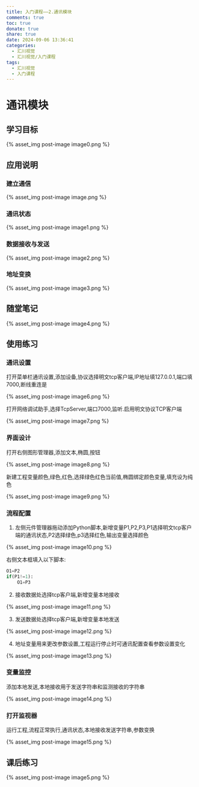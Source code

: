```yaml
---
title: 入门课程——2.通讯模块
comments: true
toc: true
donate: true
share: true
date: 2024-09-06 13:36:41
categories: 
  - 汇川视觉
  - 汇川视觉/入门课程
tags:
  - 汇川视觉
  - 入门课程
---
```


# 通讯模块

## 学习目标

{% asset_img post-image image0.png %}

## 应用说明

### 建立通信

{% asset_img post-image image.png %}

### 通讯状态

{% asset_img post-image image1.png %}

### 数据接收与发送

{% asset_img post-image image2.png %}

### 地址变换

{% asset_img post-image image3.png %}

## 随堂笔记

{% asset_img post-image image4.png %}

## 使用练习

### 通讯设置

打开菜单栏通讯设置,添加设备,协议选择明文tcp客户端,IP地址填127.0.0.1,端口填7000,断线重连是

{% asset_img post-image image6.png %}

打开网络调试助手,选择TcpServer,端口7000,监听.启用明文协议TCP客户端

{% asset_img post-image image7.png %}

### 界面设计

打开右侧图形管理器,添加文本,椭圆,按钮

{% asset_img post-image image8.png %}

新建工程变量颜色,绿色,红色,选择绿色红色当前值,椭圆绑定颜色变量,填充设为纯色

{% asset_img post-image image9.png %}

### 流程配置

1. 左侧元件管理器拖动添加Python脚本,新增变量P1,P2,P3,P1选择明文tcp客户端的通讯状态,P2选择绿色,p3选择红色,输出变量选择颜色

{% asset_img post-image image10.png %}

右侧文本框填入以下脚本:

```python
O1=P2
if(P1!=1):
    O1=P3
```

2. 接收数据处选择tcp客户端,新增变量本地接收

{% asset_img post-image image11.png %}

3. 发送数据处选择tcp客户端,新增变量本地发送

{% asset_img post-image image12.png %}

4. 地址变量用来更改参数设置,工程运行停止时可通讯配置查看参数设置变化

{% asset_img post-image image13.png %}

### 变量监控

添加本地发送,本地接收用于发送字符串和监测接收的字符串

{% asset_img post-image image14.png %}

### 打开监视器

运行工程,流程正常执行,通讯状态,本地接收发送字符串,参数变换

{% asset_img post-image image15.png %}

## 课后练习

{% asset_img post-image image5.png %}









